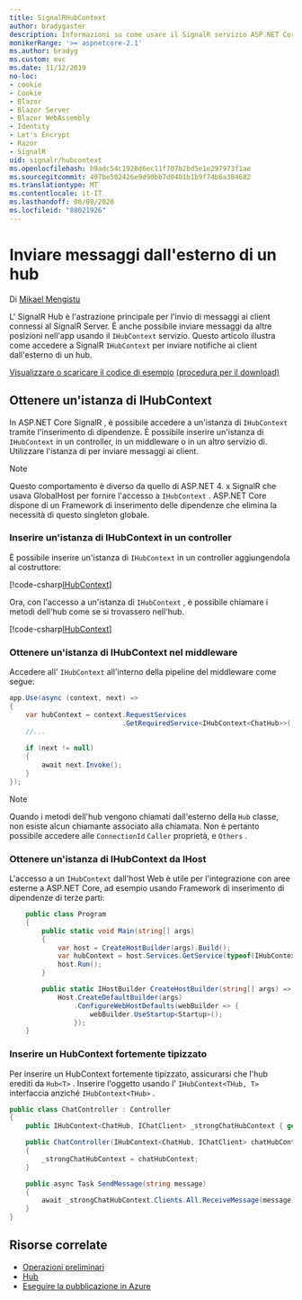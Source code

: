 ```yaml
---
title: SignalRHubContext
author: bradygaster
description: Informazioni su come usare il SignalR servizio ASP.NET Core HubContext per l'invio di notifiche ai client dall'esterno di un hub.
monikerRange: '>= aspnetcore-2.1'
ms.author: bradyg
ms.custom: mvc
ms.date: 11/12/2019
no-loc:
- cookie
- Cookie
- Blazor
- Blazor Server
- Blazor WebAssembly
- Identity
- Let's Encrypt
- Razor
- SignalR
uid: signalr/hubcontext
ms.openlocfilehash: b9adc54c1928d6ec11f707b2bd5e1e297973f1ae
ms.sourcegitcommit: 497be502426e9d90bb7d0401b1b9f74b6a384682
ms.translationtype: MT
ms.contentlocale: it-IT
ms.lasthandoff: 08/08/2020
ms.locfileid: "88021926"
---
```

# <a name="send-messages-from-outside-a-hub"></a>Inviare messaggi dall'esterno di un hub

Di [Mikael Mengistu](https://twitter.com/MikaelM_12)

L' SignalR Hub è l'astrazione principale per l'invio di messaggi ai client connessi al SignalR Server. È anche possibile inviare messaggi da altre posizioni nell'app usando il `IHubContext` servizio. Questo articolo illustra come accedere a SignalR `IHubContext` per inviare notifiche ai client dall'esterno di un hub.

[Visualizzare o scaricare il codice di esempio](https://github.com/dotnet/AspNetCore.Docs/tree/master/aspnetcore/signalr/hubcontext/sample/) [(procedura per il download)](xref:index#how-to-download-a-sample)

## <a name="get-an-instance-of-ihubcontext"></a>Ottenere un'istanza di IHubContext

In ASP.NET Core SignalR , è possibile accedere a un'istanza di `IHubContext` tramite l'inserimento di dipendenze. È possibile inserire un'istanza di `IHubContext` in un controller, in un middleware o in un altro servizio di. Utilizzare l'istanza di per inviare messaggi ai client.

> [!NOTE]
> Questo comportamento è diverso da quello di ASP.NET 4. x SignalR che usava GlobalHost per fornire l'accesso a `IHubContext` . ASP.NET Core dispone di un Framework di inserimento delle dipendenze che elimina la necessità di questo singleton globale.

### <a name="inject-an-instance-of-ihubcontext-in-a-controller"></a>Inserire un'istanza di IHubContext in un controller

È possibile inserire un'istanza di `IHubContext` in un controller aggiungendola al costruttore:

[!code-csharp[IHubContext](hubcontext/sample/Controllers/HomeController.cs?range=12-19,57)]

Ora, con l'accesso a un'istanza di `IHubContext` , è possibile chiamare i metodi dell'hub come se si trovassero nell'hub.

[!code-csharp[IHubContext](hubcontext/sample/Controllers/HomeController.cs?range=21-25)]

### <a name="get-an-instance-of-ihubcontext-in-middleware"></a>Ottenere un'istanza di IHubContext nel middleware

Accedere all' `IHubContext` all'interno della pipeline del middleware come segue:

```csharp
app.Use(async (context, next) =>
{
    var hubContext = context.RequestServices
                            .GetRequiredService<IHubContext<ChatHub>>();
    //...
    
    if (next != null)
    {
        await next.Invoke();
    }
});
```

> [!NOTE]
> Quando i metodi dell'hub vengono chiamati dall'esterno della `Hub` classe, non esiste alcun chiamante associato alla chiamata. Non è pertanto possibile accedere alle `ConnectionId` `Caller` proprietà, e `Others` .

### <a name="get-an-instance-of-ihubcontext-from-ihost"></a>Ottenere un'istanza di IHubContext da IHost

L'accesso a un `IHubContext` dall'host Web è utile per l'integrazione con aree esterne a ASP.NET Core, ad esempio usando Framework di inserimento di dipendenze di terze parti:

```csharp
    public class Program
    {
        public static void Main(string[] args)
        {
            var host = CreateHostBuilder(args).Build();
            var hubContext = host.Services.GetService(typeof(IHubContext<ChatHub>));
            host.Run();
        }

        public static IHostBuilder CreateHostBuilder(string[] args) =>
            Host.CreateDefaultBuilder(args)
                .ConfigureWebHostDefaults(webBuilder => {
                    webBuilder.UseStartup<Startup>();
                });
    }
```

### <a name="inject-a-strongly-typed-hubcontext"></a>Inserire un HubContext fortemente tipizzato

Per inserire un HubContext fortemente tipizzato, assicurarsi che l'hub erediti da `Hub<T>` . Inserire l'oggetto usando l' `IHubContext<THub, T>` interfaccia anziché `IHubContext<THub>` .

```csharp
public class ChatController : Controller
{
    public IHubContext<ChatHub, IChatClient> _strongChatHubContext { get; }

    public ChatController(IHubContext<ChatHub, IChatClient> chatHubContext)
    {
        _strongChatHubContext = chatHubContext;
    }

    public async Task SendMessage(string message)
    {
        await _strongChatHubContext.Clients.All.ReceiveMessage(message);
    }
}
```

## <a name="related-resources"></a>Risorse correlate

* [Operazioni preliminari](xref:tutorials/signalr)
* [Hub](xref:signalr/hubs)
* [Eseguire la pubblicazione in Azure](xref:signalr/publish-to-azure-web-app)
